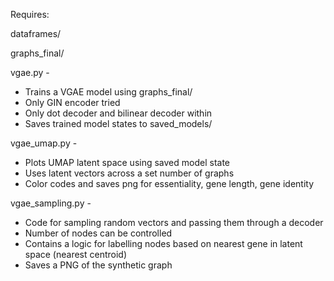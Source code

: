 Requires:

dataframes/

graphs\_final/



vgae.py -

* Trains a VGAE model using graphs\_final/
* Only GIN encoder tried
* Only dot decoder and bilinear decoder within
* Saves trained model states to saved\_models/



vgae\_umap.py -

* Plots UMAP latent space using saved model state
* Uses latent vectors across a set number of graphs
* Color codes and saves png for essentiality, gene length, gene identity



vgae\_sampling.py -

* Code for sampling random vectors and passing them through a decoder
* Number of nodes can be controlled
* Contains a logic for labelling nodes based on nearest gene in latent space (nearest centroid)
* Saves a PNG of the synthetic graph
